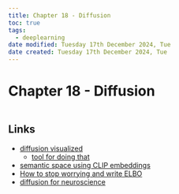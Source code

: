 ```yaml
---
title: Chapter 18 - Diffusion
toc: true
tags:
  - deeplearning
date modified: Tuesday 17th December 2024, Tue
date created: Tuesday 17th December 2024, Tue
---
```


# Chapter 18 - Diffusion
```toc
```
## Links
- [diffusion visualized](https://poloclub.github.io/diffusion-explainer/)
	- [tool for doing that](https://github.com/poloclub/diffusion-explainer)
- [semantic space using CLIP embeddings](https://www.paepper.com/blog/posts/interactive-visualization-of-stable-diffusion-image-embeddings/)
- [How to stop worrying and write ELBO](https://yugeten.github.io/posts/2020/06/elbo/)
- [diffusion for neuroscience](https://xcorr.net/2023/02/06/denoising-diffusion-models-for-neuroscience/)